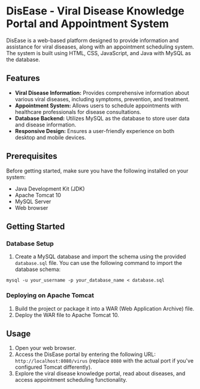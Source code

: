 <body>
  <h1>DisEase - Viral Disease Knowledge Portal and Appointment System</h1>

  <p>DisEase is a web-based platform designed to provide information and assistance for viral diseases, along with an appointment scheduling system. The system is built using HTML, CSS, JavaScript, and Java with MySQL as the database.</p>

  <h2>Features</h2>
  <ul>
    <li><strong>Viral Disease Information:</strong> Provides comprehensive information about various viral diseases, including symptoms, prevention, and treatment.</li>
    <li><strong>Appointment System:</strong> Allows users to schedule appointments with healthcare professionals for disease consultations.</li>
    <li><strong>Database Backend:</strong> Utilizes MySQL as the database to store user data and disease information.</li>
    <li><strong>Responsive Design:</strong> Ensures a user-friendly experience on both desktop and mobile devices.</li>
  </ul>

  <h2>Prerequisites</h2>
  <p>Before getting started, make sure you have the following installed on your system:</p>
  <ul>
    <li>Java Development Kit (JDK)</li>
    <li>Apache Tomcat 10</li>
    <li>MySQL Server</li>
    <li>Web browser</li>
  </ul>

  <h2>Getting Started</h2>

  <h3>Database Setup</h3>
  <ol>
    <li>Create a MySQL database and import the schema using the provided <code>database.sql</code> file. You can use the following command to import the database schema:</li>
  </ol>
  <pre><code>mysql -u your_username -p your_database_name &lt; database.sql</code></pre>

  <h3>Deploying on Apache Tomcat</h3>
  <ol>
    <li>Build the project or package it into a WAR (Web Application Archive) file.</li>
    <li>Deploy the WAR file to Apache Tomcat 10.</li>
  </ol>

  <h2>Usage</h2>
  <ol>
    <li>Open your web browser.</li>
    <li>Access the DisEase portal by entering the following URL: <code>http://localhost:8080/virus</code> (replace <code>8080</code> with the actual port if you've configured Tomcat differently).</li>
    <li>Explore the viral disease knowledge portal, read about diseases, and access appointment scheduling functionality.</li>
  </ol>

</body>
</html>
